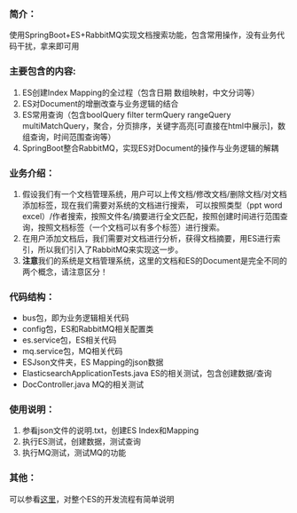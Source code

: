 ### 简介：
使用SpringBoot+ES+RabbitMQ实现文档搜索功能，包含常用操作，没有业务代码干扰，拿来即可用
### 主要包含的内容:
1. ES创建Index Mapping的全过程（包含日期 数组映射，中文分词等）
2. ES对Document的增删改查与业务逻辑的结合
3. ES常用查询（包含boolQuery filter termQuery rangeQuery multiMatchQuery，聚合，分页排序，关键字高亮[可直接在html中展示]，数组查询，时间范围查询等）
4. SpringBoot整合RabbitMQ，实现ES对Document的操作与业务逻辑的解耦
### 业务介绍：
1. 假设我们有一个文档管理系统，用户可以上传文档/修改文档/删除文档/对文档添加标签，现在我们需要对系统的文档进行搜索，
可以按照类型（ppt word excel）/作者搜索，按照文件名/摘要进行全文匹配，按照创建时间进行范围查询，按照文档标签（一个文档可以有多个标签）进行搜索。
2. 在用户添加文档后，我们需要对文档进行分析，获得文档摘要，用ES进行索引，所以我们引入了RabbitMQ来实现这一步。
3. **注意**我们的系统是文档管理系统，这里的文档和ES的Document是完全不同的两个概念，请注意区分！
### 代码结构：
* bus包，即为业务逻辑相关代码
* config包，ES和RabbitMQ相关配置类
* es.service包，ES相关代码
* mq.service包，MQ相关代码
* ESJson文件夹，ES Mapping的json数据
* ElasticsearchApplicationTests.java ES的相关测试，包含创建数据/查询
* DocController.java MQ的相关测试
### 使用说明：
1. 参看json文件的说明.txt，创建ES Index和Mapping
2. 执行ES测试，创建数据，测试查询
3. 执行MQ测试，测试MQ的功能
### 其他：
可以参看[这里](https://www.jianshu.com/p/198d4c3fbea5)，对整个ES的开发流程有简单说明
